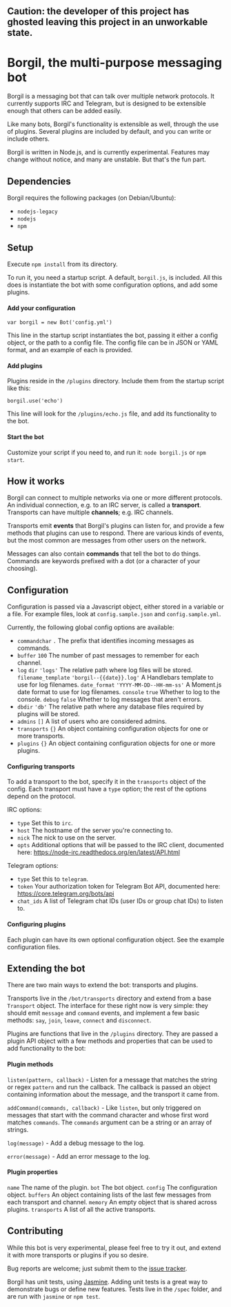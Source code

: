 ## Caution: the developer of this project has ghosted leaving this project in an unworkable state.

# Borgil, the multi-purpose messaging bot

Borgil is a messaging bot that can talk over multiple network protocols.
It currently supports IRC and Telegram, but is designed to be extensible enough
that others can be added easily.

Like many bots, Borgil's functionality is extensible as well, through the use of plugins.
Several plugins are included by default, and you can write or include others.

Borgil is written in Node.js, and is currently experimental.
Features may change without notice, and many are unstable.
But that's the fun part.

## Dependencies

Borgil requires the following packages (on Debian/Ubuntu):
* `nodejs-legacy`
* `nodejs`
* `npm`

## Setup

Execute `npm install` from its directory. 

To run it, you need a startup script.
A default, `borgil.js`, is included.
All this does is instantiate the bot with some configuration options, and add some plugins.

#### Add your configuration

`var borgil = new Bot('config.yml')`

This line in the startup script instantiates the bot,
passing it either a config object, or the path to a config file.
The config file can be in JSON or YAML format, and an example of each is provided.

#### Add plugins

Plugins reside in the `/plugins` directory. Include them from the startup script like this:

`borgil.use('echo')`

This line will look for the `/plugins/echo.js` file, and add its functionality to the bot.

#### Start the bot

Customize your script if you need to, and run it: `node borgil.js` or `npm start`.


## How it works

Borgil can connect to multiple networks via one or more different protocols.
An individual connection, e.g. to an IRC server, is called a **transport**.
Transports can have multiple **channels**; e.g. IRC channels.

Transports emit **events** that Borgil's plugins can listen for,
and provide a few methods that plugins can use to respond.
There are various kinds of events,
but the most common are messages from other users on the network.

Messages can also contain **commands** that tell the bot to do things.
Commands are keywords prefixed with a dot (or a character of your choosing).


## Configuration

Configuration is passed via a Javascript object, either stored in a variable or a file.
For example files, look at `config.sample.json` and `config.sample.yml`.

Currently, the following global config options are available:

- `commandchar` `.` The prefix that identifies incoming messages as commands.
- `buffer` `100` The number of past messages to remember for each channel.
- `log`
    `dir` `'logs'` The relative path where log files will be stored.
    `filename_template` `'borgil--{{date}}.log'` A Handlebars template to use for log filenames.
    `date_format` `'YYYY-MM-DD--HH-mm-ss'` A Moment.js date format to use for log filenames.
    `console` `true` Whether to log to the console.
    `debug` `false` Whether to log messages that aren't errors.
- `dbdir` `'db'` The relative path where any database files required by plugins will be stored.
- `admins` `[]` A list of users who are considered admins.
- `transports` `{}` An object containing configuration objects for one or more transports.
- `plugins` `{}` An object containing configuration objects for one or more plugins.

#### Configuring transports

To add a transport to the bot, specify it in the `transports` object of the config.
Each transport must have a `type` option; the rest of the options depend on the protocol.

IRC options:

- `type` Set this to `irc`.
- `host` The hostname of the server you're connecting to.
- `nick` The nick to use on the server.
- `opts` Additional options that will be passed to the IRC client, documented here:
    https://node-irc.readthedocs.org/en/latest/API.html

Telegram options:

- `type` Set this to `telegram`.
- `token` Your authorization token for Telegram Bot API, documented here:
    https://core.telegram.org/bots/api
- `chat_ids` A list of Telegram chat IDs (user IDs or group chat IDs) to listen to.

#### Configuring plugins

Each plugin can have its own optional configuration object.
See the example configuration files.


## Extending the bot

There are two main ways to extend the bot: transports and plugins.

Transports live in the `/bot/transports` directory and extend from a base `Transport` object.
The interface for these right now is very simple:
they should emit `message` and `command` events,
and implement a few basic methods: `say`, `join`, `leave`, `connect` and `disconnect`.

Plugins are functions that live in the `/plugins` directory.
They are passed a plugin API object with a few methods and properties
that can be used to add functionality to the bot:

#### Plugin methods

`listen(pattern, callback)` -
Listen for a message that matches the string or regex `pattern` and run the callback.
The callback is passed an object containing information about the message,
and the transport it came from.

`addCommand(commands, callback)` -
Like `listen`, but only triggered on messages that start with the command character
and whose first word matches `commands`.
The `commands` argument can be a string or an array of strings.

`log(message)` -
Add a debug message to the log.

`error(message)` -
Add an error message to the log.

#### Plugin properties

`name` The name of the plugin.
`bot` The bot object.
`config` The configuration object.
`buffers` An object containing lists of the last few messages from each transport and channel.
`memory` An empty object that is shared across plugins.
`transports` A list of all the active transports.


## Contributing

While this bot is very experimental, please feel free to try it out,
and extend it with more transports or plugins if you so desire.

Bug reports are welcome; just submit them to the
[issue tracker](https://github.com/torontocrypto/borgil/issues).

Borgil has unit tests, using [Jasmine](https://jasmine.github.io).
Adding unit tests is a great way to demonstrate bugs or define new features.
Tests live in the `/spec` folder, and are run with `jasmine` or `npm test`.
